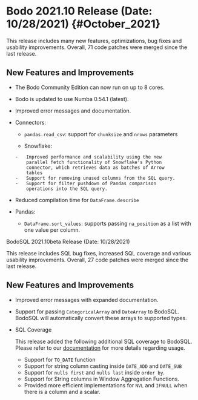 # Bodo 2021.10 Release (Date: 10/28/2021) {#October_2021}

This release includes many new features, optimizations, bug fixes and
usability improvements. Overall, 71 code patches were merged since the
last release.

## New Features and Improvements

- The Bodo Community Edition can now run on up to 8 cores.

- Bodo is updated to use Numba 0.54.1 (latest).

- Improved error messages and documentation.

- Connectors:

  - `pandas.read_csv`: support for `chunksize` and `nrows`
    parameters

  >

  - Snowflake:

  >

  ```
  -   Improved performance and scalability using the new
      parallel fetch functionality of Snowflake's Python
      connector, which retrieves data as batches of Arrow
      tables
  -   Support for removing unused columns from the SQL query.
  -   Support for filter pushdown of Pandas comparison
      operations into the SQL query.
  ```

- Reduced compilation time for `DataFrame.describe`

- Pandas:

  - `DataFrame.sort_values`: supports passing `na_position` as a
    list with one value per column.

BodoSQL 2021.10beta Release (Date: 10/28/2021)

This release includes SQL bug fixes, increased SQL coverage and various
usability improvements. Overall, 27 code patches were merged since the
last release.

## New Features and Improvements

- Improved error messages with expanded documentation.

- Support for passing `CategoricalArray` and
  `DateArray` to BodoSQL. BodoSQL will automatically
  convert these arrays to supported types.

- SQL Coverage

  This release added the following additional SQL coverage to BodoSQL.
  Please refer to our
  [documentation](https://docs.bodo.ai/latest/source/programming_with_bodo/BodoSQL.html#supported-operations)
  for more details regarding usage.

  - Support for `TO_DATE` function
  - Support for string column casting inside
    `DATE_ADD` and `DATE_SUB`
  - Support for `nulls first` and `nulls last` inside `order by`.
  - Support for String columns in Window Aggregation Functions.
  - Provided more efficient implementations for `NVL` and `IFNULL`
    when there is a column and a scalar.
